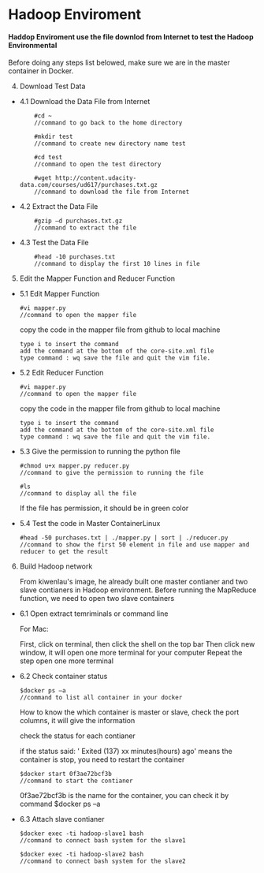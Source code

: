 # Hadoop Enviroment
#### Haddop Enviroment use the file downlod from Internet to test the Hadoop Environmental

Before doing any steps list belowed, make sure we are in the master container in Docker.

4. Download Test Data

* 4.1 Download the Data File from Internet
	
	```
        #cd ~                   
        //command to go back to the home directory
	```
	```
        #mkdir test             
        //command to create new directory name test
	```
	```
        #cd test                
        //command to open the test directory
	```
	```
        #wget http://content.udacity-data.com/courses/ud617/purchases.txt.gz    
        //command to download the file from Internet
 	```
	
* 4.2 Extract the Data File

	```
        #gzip –d purchases.txt.gz
        //command to extract the file
 	```
	
* 4.3 Test the Data File
        
	```
        #head -10 purchases.txt
        //command to display the first 10 lines in file
	```
	
5. Edit the Mapper Function and Reducer Function

* 5.1 Edit Mapper Function
	
	```
	#vi mapper.py
	//command to open the mapper file
	```
	copy the code in the mapper file from github to local machine
 	```
	type i to insert the command
	add the command at the bottom of the core-site.xml file
	type command : wq save the file and quit the vim file.
	```
	
* 5.2 Edit Reducer Function

	```
	#vi mapper.py
	//command to open the mapper file
	```
	copy the code in the mapper file from github to local machine
	```
	type i to insert the command
	add the command at the bottom of the core-site.xml file
	type command : wq save the file and quit the vim file.
	```

* 5.3 Give the permission to running the python file
	
	```
	#chmod u+x mapper.py reducer.py
	//command to give the permission to running the file
	```
	```
	#ls
 	//command to display all the file 
	```
	If the file has permission, it should be in green color
	
* 5.4 Test the code in Master ContainerLinux

	```
	#head -50 purchases.txt | ./mapper.py | sort | ./reducer.py
	//command to show the first 50 element in file and use mapper and reducer to get the result
	```
6. Build Hadoop network

	From kiwenlau's image, he already built one master contianer and two slave contianers in Hadoop environment. 
	Before running the MapReduce function, we need to open two slave containers
	
* 6.1 Open extract temriminals or command line

	For Mac:
	
	First, click on terminal, then click the shell on the top bar
	Then click new window, it will open one more terminal for your computer 
	Repeat the step open one more terminal
	
* 6.2 Check container status
	
	```
	$docker ps –a
	//command to list all container in your docker
	```
	How to know the which container is master or slave, check the port columns, it will give the information
	
	check the status for each contianer
	
	if the status said: ' Exited (137) xx minutes(hours) ago' means the container is stop, you need to restart the container
	
	```
	$docker start 0f3ae72bcf3b
	//command to start the contianer
	```
	0f3ae72bcf3b is the name for the container, you can check it by command $docker ps –a
	 
* 6.3 Attach slave contianer
	
	```
	$docker exec -ti hadoop-slave1 bash
	//command to connect bash system for the slave1
	```
	```
	$docker exec -ti hadoop-slave2 bash
	//command to connect bash system for the slave2
	```

